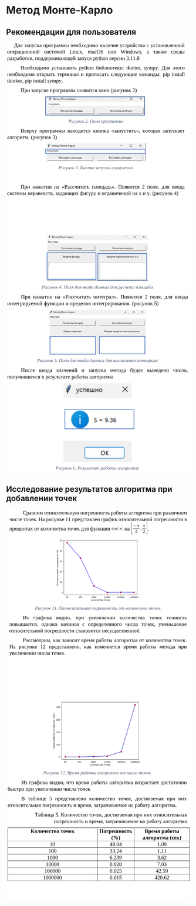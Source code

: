# Метод Монте-Карло

## Рекомендации для пользователя 
![recomendation 1](https://github.com/ARnoD0rian/Monte-Carlo-method/blob/main/README/recomendations/1.png)
![recomendation 2](https://github.com/ARnoD0rian/Monte-Carlo-method/blob/main/README/recomendations/2.png)

## Исследование результатов алгоритма при добавлении точек

![research 1](https://github.com/ARnoD0rian/Monte-Carlo-method/blob/main/README/research/1.png)
![research 2](https://github.com/ARnoD0rian/Monte-Carlo-method/blob/main/README/research/2.png)


